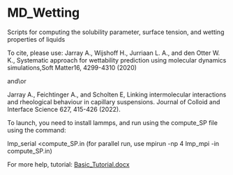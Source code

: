 # MD_Wetting
Scripts for computing the solubility parameter, surface tension, and wetting properties of liquids

To cite, please use: Jarray A.,  Wijshoff  H.,  Jurriaan  L.  A.,  and  den  Otter  W.  K.,  Systematic  approach  for wettability prediction using molecular dynamics simulations,Soft Matter16, 4299-4310 (2020)

and\or

Jarray A., Feichtinger A., and Scholten E,  Linking intermolecular interactions and rheological behaviour in capillary suspensions. Journal of Colloid and Interface Science 627, 415-426 (2022).

 
 
 To launch, you need to install lammps, and run using the compute_SP file using the command: 
 
 lmp_serial <compute_SP.in  (for parallel run, use mpirun -np 4 lmp_mpi -in compute_SP.in)

For more help,  tutorial: [Basic_Tutorial.docx](https://github.com/user-attachments/files/17265651/Basic_Tutorial.docx)
